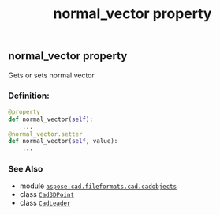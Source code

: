 ﻿---
title: normal_vector property
second_title: Aspose.CAD for Python via .NET API References
description: 
type: docs
weight: 460
url: /python-net/aspose.cad.fileformats.cad.cadobjects/cadleader/normal_vector/
is_root: false
---

## normal_vector property


Gets or sets normal vector
### Definition:
```python
@property
def normal_vector(self):
    ...
@normal_vector.setter
def normal_vector(self, value):
    ...
```

### See Also
* module [`aspose.cad.fileformats.cad.cadobjects`](../../)
* class [`Cad3DPoint`](/cad/python-net/aspose.cad.fileformats.cad.cadobjects/cad3dpoint)
* class [`CadLeader`](/cad/python-net/aspose.cad.fileformats.cad.cadobjects/cadleader)
